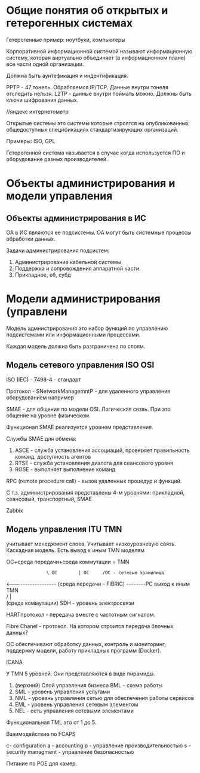 # Общие понятия об открытых и гетерогенных системах

Гетерогенные пример: ноутбуки, компьютеры

Корпоративной информационной системой называют информационную систему, которая виртуально объединяет (в информационном плане) все части одной организации. 

Должна быть аунтефикация и индентификация. 

PPTP - 47 тонель. Обрабляемся IP/TCP. Данные внутри тонеля отследить нельзя. 
L2TP - данные внутри поймать можно. Должны быть ключи шифрования данных. 

//яндекс интернетометр

Открытые системы это системы которые строятся на опубликованных общедоступных спецификациях стандартизирующих организаций. 

Примеры: ISO, GPL 

Гетерогенной система называется в случае когда используется ПО и оборудование разных производителей. 

# Объекты администрирования и модели управления

## Объекты администрирования в ИС

ОА в ИС являются ее подсистемы. ОА могут быть системные процессы обработки данных.

Задачи администрирования подсистем:
1. Администрирование кабельной системы
2. Поддержка и сопровождения аппаратной части. 
3. Прикладное, еб, субд

# Модели администрирования (управлени

Модель адмнистрирования это набор функций по управлению подсистемами или информационными процессами. 

Каждая модель должна быть разграничена по слоям. 

## Модель сетевого управления ISO OSI

ISO (IEC) - 7498-4 - стандарт

Протокол - SNetworkManagemntP - для удаленного управления оборудованием например

SMAE - для общения по модели OSI. Логическая свзяь. При это общение на уровне физическом. 

Функционал SMAE реализуется уровнем представления. 

Службы SMAE для обмена: 
1. ASCE - служба установления ассоциаций, проверяет правильность команд, доступность агентов
2. RTSE - служба установления диалога для сеансового уровня
3. ROSE - выполняет выполнение команд

RPC (remote procedure call) - вызов удаленных процедур и функций. 

С т.з. администрирования представлены 4-м уровнями: прикладной, сеансовый, транспортный, SMAE

Zabbix

## Модель управления ITU TMN 

учитывает менеджмент слоев. Учитывает низкоуровневую связь. 
Каскадная модель. Есть вывод к иным TMN моделям

ОС+среда передачи+среда коммутации = TMN

                   \ ОС        | ОС     /ОС - сетевые хранилища
<------------------ (среда передачи - FIBRIC) --------PC
  выход к иным TMN  
                    /       |      \
                    (среда коммутации)
                          SDH - уровень электросвязи 

HARTпротокол - передача вместе с частотным сигналом. 

Fibre Chanel - протокол. На котором строится передача блочных данных?

ОС обеспечивают обработку данных, контроль и мониторинг, поддержку модели, работу прикладных программ (Docker).

ICANA 

У TMN 5 уровней. Они представляются в виде пирамиды. 

1. (верхний) Слой управления бизнеса BML - схема работы
2. SML - уровень управления услугами 
3. NML - уровень управления сетью для обеспечения работы сервисов 
4. EML - уровень управления сетевым элементом
5. NEL - сеть управления сетевыми элементами 

Функциональная TML это от 1 до 5. 

Взаимодействие по FCAPS 

c- configuration 
a - accounting 
p - управление производительностью 
s - security managment - управление безопасностью 

Питание по POE для камер. 

